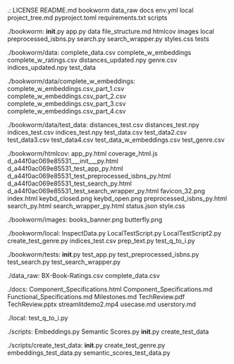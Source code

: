 .:
LICENSE
README.md
bookworm
data_raw
docs
env.yml
local
project_tree.md
pyproject.toml
requirements.txt
scripts

./bookworm:
__init__.py
app.py
data
file_structure.md
htmlcov
images
local
preprocessed_isbns.py
search.py
search_wrapper.py
styles.css
tests

./bookworm/data:
complete_data.csv
complete_w_embeddings
complete_w_ratings.csv
distances_updated.npy
genre.csv
indices_updated.npy
test_data

./bookworm/data/complete_w_embeddings:
complete_w_embeddings.csv_part_1.csv
complete_w_embeddings.csv_part_2.csv
complete_w_embeddings.csv_part_3.csv
complete_w_embeddings.csv_part_4.csv

./bookworm/data/test_data:
distances_test.csv
distances_test.npy
indices_test.csv
indices_test.npy
test_data.csv
test_data2.csv
test_data3.csv
test_data4.csv
test_data_w_embeddings.csv
test_genre.csv

./bookworm/htmlcov:
app_py.html
coverage_html.js
d_a44f0ac069e85531___init___py.html
d_a44f0ac069e85531_test_app_py.html
d_a44f0ac069e85531_test_preprocessed_isbns_py.html
d_a44f0ac069e85531_test_search_py.html
d_a44f0ac069e85531_test_search_wrapper_py.html
favicon_32.png
index.html
keybd_closed.png
keybd_open.png
preprocessed_isbns_py.html
search_py.html
search_wrapper_py.html
status.json
style.css

./bookworm/images:
books_banner.png
butterfly.png

./bookworm/local:
InspectData.py
LocalTestScript.py
LocalTestScript2.py
create_test_genre.py
indices_test.csv
prep_text.py
test_q_to_i.py

./bookworm/tests:
__init__.py
test_app.py
test_preprocessed_isbns.py
test_search.py
test_search_wrapper.py

./data_raw:
BX-Book-Ratings.csv
complete_data.csv

./docs:
Component_Specifications.html
Component_Specifications.md
Functional_Specifications.md
Milestones.md
TechReview.pdf
TechReview.pptx
streamlitdemo2.mp4
usecase.md
userstory.md

./local:
test_q_to_i.py

./scripts:
Embeddings.py
Semantic Scores.py
__init__.py
create_test_data

./scripts/create_test_data:
__init__.py
create_test_genre.py
embeddings_test_data.py
semantic_scores_test_data.py
